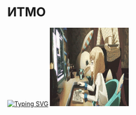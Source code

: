 # ИТМО
[![Typing SVG](https://readme-typing-svg.herokuapp.com?color=%2336BCF7&width=500&lines=Институт+Тёплых+Мужских+Отношений)](https://git.io/typing-svg)
<img alt="Let's all love Lain!" src="https://github.com/Gastozavr/itmo/blob/main/pictures/main.gif" height="180" width="180" >
